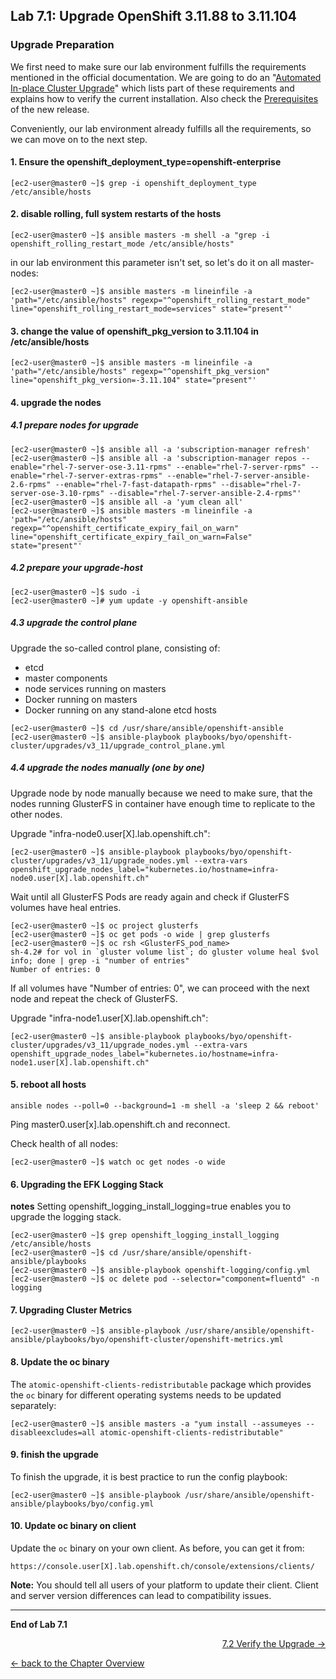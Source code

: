 ## Lab 7.1: Upgrade OpenShift 3.11.88 to 3.11.104

### Upgrade Preparation

We first need to make sure our lab environment fulfills the requirements mentioned in the official documentation. We are going to do an "[Automated In-place Cluster Upgrade](https://docs.openshift.com/container-platform/3.11/upgrading/automated_upgrades.html)" which lists part of these requirements and explains how to verify the current installation. Also check the [Prerequisites](https://docs.openshift.com/container-platform/3.11/install/prerequisites.html#install-config-install-prerequisites) of the new release.

Conveniently, our lab environment already fulfills all the requirements, so we can move on to the next step. 

#### 1. Ensure the openshift_deployment_type=openshift-enterprise ####
```
[ec2-user@master0 ~]$ grep -i openshift_deployment_type /etc/ansible/hosts
```

#### 2. disable rolling, full system restarts of the hosts ####
```
[ec2-user@master0 ~]$ ansible masters -m shell -a "grep -i openshift_rolling_restart_mode /etc/ansible/hosts"
```
in our lab environment this parameter isn't set, so let's do it on all master-nodes:
```
[ec2-user@master0 ~]$ ansible masters -m lineinfile -a 'path="/etc/ansible/hosts" regexp="^openshift_rolling_restart_mode" line="openshift_rolling_restart_mode=services" state="present"'
```
#### 3. change the value of openshift_pkg_version to 3.11.104 in /etc/ansible/hosts ####
```
[ec2-user@master0 ~]$ ansible masters -m lineinfile -a 'path="/etc/ansible/hosts" regexp="^openshift_pkg_version" line="openshift_pkg_version=-3.11.104" state="present"'
```
#### 4. upgrade the nodes ####

##### 4.1 prepare nodes for upgrade #####
```
[ec2-user@master0 ~]$ ansible all -a 'subscription-manager refresh'
[ec2-user@master0 ~]$ ansible all -a 'subscription-manager repos --enable="rhel-7-server-ose-3.11-rpms" --enable="rhel-7-server-rpms" --enable="rhel-7-server-extras-rpms" --enable="rhel-7-server-ansible-2.6-rpms" --enable="rhel-7-fast-datapath-rpms" --disable="rhel-7-server-ose-3.10-rpms" --disable="rhel-7-server-ansible-2.4-rpms"' 
[ec2-user@master0 ~]$ ansible all -a 'yum clean all'
[ec2-user@master0 ~]$ ansible masters -m lineinfile -a 'path="/etc/ansible/hosts" regexp="^openshift_certificate_expiry_fail_on_warn" line="openshift_certificate_expiry_fail_on_warn=False" state="present"'
```
##### 4.2 prepare your upgrade-host #####
```
[ec2-user@master0 ~]$ sudo -i
[ec2-user@master0 ~]# yum update -y openshift-ansible
```

##### 4.3 upgrade the control plane #####

Upgrade the so-called control plane, consisting of:

- etcd
- master components
- node services running on masters
- Docker running on masters
- Docker running on any stand-alone etcd hosts

```
[ec2-user@master0 ~]$ cd /usr/share/ansible/openshift-ansible
[ec2-user@master0 ~]$ ansible-playbook playbooks/byo/openshift-cluster/upgrades/v3_11/upgrade_control_plane.yml
```

##### 4.4 upgrade the nodes manually (one by one) #####

Upgrade node by node manually because we need to make sure, that the nodes running GlusterFS in container have enough time to replicate to the other nodes. 

Upgrade "infra-node0.user[X].lab.openshift.ch":
```
[ec2-user@master0 ~]$ ansible-playbook playbooks/byo/openshift-cluster/upgrades/v3_11/upgrade_nodes.yml --extra-vars openshift_upgrade_nodes_label="kubernetes.io/hostname=infra-node0.user[X].lab.openshift.ch"
```
Wait until all GlusterFS Pods are ready again and check if GlusterFS volumes have heal entries.
```
[ec2-user@master0 ~]$ oc project glusterfs
[ec2-user@master0 ~]$ oc get pods -o wide | grep glusterfs
[ec2-user@master0 ~]$ oc rsh <GlusterFS_pod_name>
sh-4.2# for vol in `gluster volume list`; do gluster volume heal $vol info; done | grep -i "number of entries"
Number of entries: 0
```
If all volumes have "Number of entries: 0", we can proceed with the next node and repeat the check of GlusterFS.

Upgrade "infra-node1.user[X].lab.openshift.ch":
```
[ec2-user@master0 ~]$ ansible-playbook playbooks/byo/openshift-cluster/upgrades/v3_11/upgrade_nodes.yml --extra-vars openshift_upgrade_nodes_label="kubernetes.io/hostname=infra-node1.user[X].lab.openshift.ch"
```

#### 5. reboot all hosts ####
```
ansible nodes --poll=0 --background=1 -m shell -a 'sleep 2 && reboot'
```

Ping master0.user[x].lab.openshift.ch and reconnect.

Check health of all nodes:
```
[ec2-user@master0 ~]$ watch oc get nodes -o wide
```

#### 6. Upgrading the EFK Logging Stack ####

**notes** Setting openshift_logging_install_logging=true enables you to upgrade the logging stack.

```
[ec2-user@master0 ~]$ grep openshift_logging_install_logging /etc/ansible/hosts
[ec2-user@master0 ~]$ cd /usr/share/ansible/openshift-ansible/playbooks
[ec2-user@master0 ~]$ ansible-playbook openshift-logging/config.yml
[ec2-user@master0 ~]$ oc delete pod --selector="component=fluentd" -n logging
```

#### 7. Upgrading Cluster Metrics ####
```
[ec2-user@master0 ~]$ ansible-playbook /usr/share/ansible/openshift-ansible/playbooks/byo/openshift-cluster/openshift-metrics.yml
```

#### 8. Update the oc binary ####
The `atomic-openshift-clients-redistributable` package which provides the `oc` binary for different operating systems needs to be updated separately:
```
[ec2-user@master0 ~]$ ansible masters -a "yum install --assumeyes --disableexcludes=all atomic-openshift-clients-redistributable"
```

#### 9. finish the upgrade ####
To finish the upgrade, it is best practice to run the config playbook:
```
[ec2-user@master0 ~]$ ansible-playbook /usr/share/ansible/openshift-ansible/playbooks/byo/config.yml
```

#### 10. Update oc binary on client ####
Update the `oc` binary on your own client. As before, you can get it from:
```
https://console.user[X].lab.openshift.ch/console/extensions/clients/
```

**Note:** You should tell all users of your platform to update their client. Client and server version differences can lead to compatibility issues.

---

**End of Lab 7.1**

<p width="100px" align="right"><a href="72_upgrade_verification.md">7.2 Verify the Upgrade →</a></p>

[← back to the Chapter Overview](70_upgrade.md)
